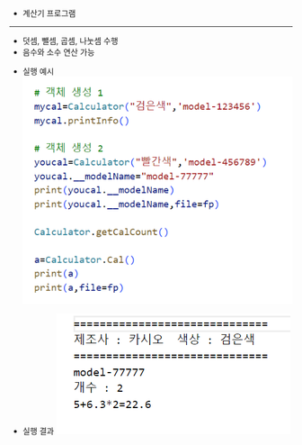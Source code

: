- 계산기 프로그램
--------------------------------------------------------------------------------
* 덧셈, 뺄셈, 곱셈, 나눗셈 수행
* 음수와 소수 연산 가능

- 실행 예시
![Alt text](img/calculator_1.png)

- 실행 결과
![Alt text](img/calculator_2.png)
